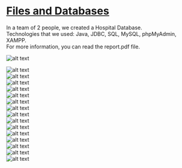 # [Files and Databases](https://www.csd.uoc.gr/CSD/index.jsp?content=courses_catalog&openmenu=demoAcc3&lang=en&course=24)  

In a team of 2 people, we created a Hospital Database.  
Technologies that we used: Java, JDBC, SQL, MySQL, phpMyAdmin, XAMPP.  
For more information, you can read the report.pdf file.  


 
![alt text](https://github.com/georgeleve/CS360/blob/main/images/image1.jpg)  


![alt text](https://github.com/georgeleve/CS360/blob/main/images/image2.jpg)          
![alt text](https://github.com/georgeleve/CS360/blob/main/images/image3.jpg)  
![alt text](https://github.com/georgeleve/CS360/blob/main/images/image4.jpg)  
![alt text](https://github.com/georgeleve/CS360/blob/main/images/image5.jpg)  
![alt text](https://github.com/georgeleve/CS360/blob/main/images/image6.jpg)  
![alt text](https://github.com/georgeleve/CS360/blob/main/images/image7.jpg)  
![alt text](https://github.com/georgeleve/CS360/blob/main/images/image8.jpg)  
![alt text](https://github.com/georgeleve/CS360/blob/main/images/image9.jpg)  
![alt text](https://github.com/georgeleve/CS360/blob/main/images/image10.jpg)  
![alt text](https://github.com/georgeleve/CS360/blob/main/images/image11.jpg)  
![alt text](https://github.com/georgeleve/CS360/blob/main/images/image12.jpg)  
![alt text](https://github.com/georgeleve/CS360/blob/main/images/image13.jpg)  
![alt text](https://github.com/georgeleve/CS360/blob/main/images/image14.jpg)  
![alt text](https://github.com/georgeleve/CS360/blob/main/images/image15.jpg)  
![alt text](https://github.com/georgeleve/CS360/blob/main/images/image16.jpg)  
